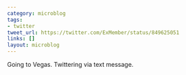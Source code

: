 ```yaml
---
category: microblog
tags:
- twitter
tweet_url: https://twitter.com/ExMember/status/849625051
links: []
layout: microblog
---
```

Going to Vegas. Twittering via text message.

